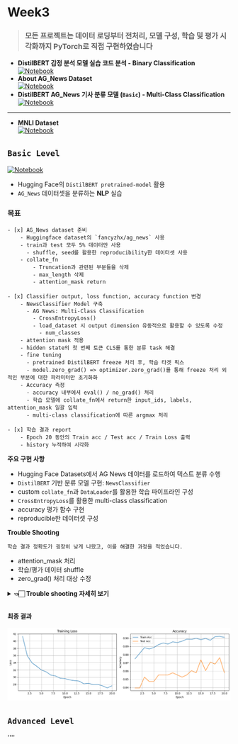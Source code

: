 # Week3

> ### 모든 프로젝트는 데이터 로딩부터 전처리, 모델 구성, 학습 및 평가 시각화까지 PyTorch로 직접 구현하였습니다

- **DistilBERT 감정 분석 모델 실습 코드 분석 - Binary Classification**  
  [![Notebook](https://img.shields.io/badge/Github-Preview-black?logo=github)](https://github.com/zerovodka/ML-learning/blob/master/src/week3/DistilBERT-study.ipynb)
- **About AG_News Dataset**  
  [![Notebook](https://img.shields.io/badge/Github-Preview-black?logo=github)](https://github.com/zerovodka/ML-learning/blob/master/src/week3/AG_News.ipynb)
- **DistilBERT AG_News 기사 분류 모델 (`Basic`) - Multi-Class Classification**  
  [![Notebook](https://img.shields.io/badge/Github-Preview-black?logo=github)](https://github.com/zerovodka/ML-learning/blob/master/src/week3/solution/DistilBERT-solution-basic.ipynb)

---

- **MNLI Dataset**  
  [![Notebook](https://img.shields.io/badge/Github-Preview-black?logo=github)](https://github.com/zerovodka/ML-learning/blob/master/src/week3/MNLI.ipynb)

## `Basic Level`

[![Notebook](https://img.shields.io/badge/Github-Preview-black?logo=github)](https://github.com/zerovodka/ML-learning/blob/master/src/week3/solution/DistilBERT-solution-basic.ipynb)

- Hugging Face의 `DistilBERT pretrained-model` 활용
- `AG_News` 데이터셋을 분류하는 **NLP** 실습

### 목표

```plainText
- [x] AG_News dataset 준비
    - Huggingface dataset의 `fancyzhx/ag_news` 사용
    - train과 test 모두 5% 데이터만 사용
      - shuffle, seed를 활용한 reproducibility한 데이터셋 사용
    - collate_fn
        - Truncation과 관련된 부분들을 삭제
        - max_length 삭제
        - attention_mask return

- [x] Classifier output, loss function, accuracy function 변경
    - NewsClassifier Model 구축
      - AG News: Multi-Class Classification
        - CrossEntropyLoss()
        - load_dataset 시 output dimension 유동적으로 활용할 수 있도록 수정
          - num_classes
    - attention mask 적용
    - hidden state의 첫 번째 토큰 CLS를 통한 분류 task 해결
    - fine tuning
      - pretrained DistilBERT freeze 처리 후, 학습 타겟 픽스
      - model.zero_grad() => optimizer.zero_grad()를 통해 freeze 처리 외적인 부분에 대한 파라미터만 초기화화
    - Accuracy 측정
      - accuracy 내부에셔 eval() / no_grad() 처리
      - 학습 모델에 collate_fn에서 return한 input_ids, labels, attention_mask 일괄 입력
      - multi-class classification에 따른 argmax 처리

- [x] 학습 결과 report
    - Epoch 20 동안의 Train acc / Test acc / Train Loss 출력
    - history 누적하여 시각화
```

**주요 구현 사항**

- Hugging Face Datasets에서 AG News 데이터를 로드하여 텍스트 분류 수행
- `DistilBERT` 기반 분류 모델 구현: `NewsClassifier`
- custom `collate_fn`과 `DataLoader`를 활용한 학습 파이프라인 구성
- `CrossEntropyLoss`를 활용한 multi-class classification
- accuracy 평가 함수 구현
- reproducible한 데이터셋 구성

**Trouble Shooting**

```plainText
학습 결과 정확도가 굉장히 낮게 나왔고, 이를 해결한 과정을 적었습니다.
```

- attention_mask 처리
- 학습/평가 데이터 shuffle
- zero_grad() 처리 대상 수정
<details>
<summary>
  <strong>👈🏻 Trouble shooting 자세히 보기</strong>
</summary>
<div markdown="1">

- 기존 collate_fn은 attention_mask를 return하지 않아 model에서 모든 [PAD] 토큰을 참조하게되어있음<br>

```plainText
👉🏻 attention_mask를 collate_fn에서 input_ids, labels와 같이 딕셔너리로 묶어서 리턴
```

- Hugging Face에서 load_dataset할 때, split 문법으로 데이터를 기존처럼 split[:5%]로 잘라서오는 게 메모리적으로는 이득일지 몰라도, 학습/실험 데이터로는 적합하지 않음<br>

```plainText
👉🏻 학습 데이터를 전부 가져와서 seed 박아두고 shuffle 돌려서 데이터를 무작위로 가져와서 훈련/실험 진행하여 정확도 향상
```

- accuracy 함수 자체에서 eval, no_grad 처리

```plainText
👉🏻 이건 느낌적인 부분인데,  accuracy 호출부에서 쓰냐 내부에서 쓰냐에 대해 미세하게 차이가 있을 수 있다고 해서 accuracy 내부에서로 수정함
```

- epoch 증가

```plainText
👉🏻 freeze 처리를 하지만, 5 ~ 50 사이에서 실험적으로 고정되어있고 20으로 했더니 좀 오름
```

- 학습 파이프라인 내 model.zero_grad() => optimizer.zero_grad() 변경

```plainText
👉🏻 학습에 DistilBERT 모델을 freeze 처리해서 fine tuning을 하는데, 이 경우 model.zero_grad()를 사용하면 모델 전체의 파라미터에 대해 즉, encoder의 파라미터를 다 초기화해서 불필요한 계산도 진행되고 기존 파라미터 초기화되니 정확도가 낮아지는 거 같았음 (freeze 안하는 경우에는 이렇게 해도 차이가 없다고 한다)

그래서 Adam optimizer에 대해서만 zero_grad() 처리하게 바꾸면, freeze 부분 외의 실제로 학습을 요청한 부분만 초기화를 진행하기때문에 정확도가 올라갔습니다

그냥 어떤 경우던 optimizer.zero_grad()가 좋다고 한다
```

</div>
</details>

<br>

**최종 결과**  
<br>
![basic_result_graph](./graphs/graph_basic.png)

## `Advanced Level`

''''

<!-- <details>
<summary>
Basic Level
</summary>
<div markdown="1">



</div>
</details> -->
